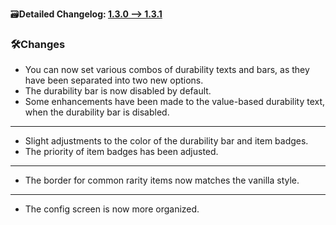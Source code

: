 🗃️**Detailed Changelog: [1.3.0 --> 1.3.1](https://github.com/UltimatChamp/EnhancedTooltips/compare/1.3.0+fabric.1.21.4...1.3.1+fabric.1.21.4)**

### 🛠️Changes

- You can now set various combos of durability texts and bars, as they have been separated into two new options.
- The durability bar is now disabled by default.
- Some enhancements have been made to the value-based durability text, when the durability bar is disabled.

---

- Slight adjustments to the color of the durability bar and item badges.
- The priority of item badges has been adjusted.

---

- The border for common rarity items now matches the vanilla style.

---

- The config screen is now more organized.
